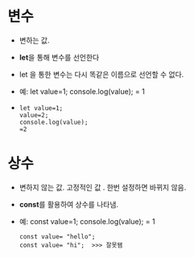 # 변수

- 변하는 값.

- <strong>let</strong>을 통해 변수를 선언한다

- let 을 통한 변수는 다시 똑같은 이름으로 선언할 수 없다.

- 예: let value=1;
      console.log(value);
      = 1

-     let value=1;
      value=2;
      console.log(value);
      =2

# 상수

- 변하지 않는 값. 고정적인 값 . 한번 설정하면 바뀌지 않음.

- <strong>const</strong>를 활용하여 상수를 나타냄.

- 예: const value=1;
      console.log(value);
      = 1

      const value= "hello";
      const value= "hi";  >>> 잘못됌





